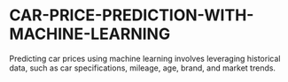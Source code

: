# CAR-PRICE-PREDICTION-WITH-MACHINE-LEARNING
Predicting car prices using machine learning involves leveraging historical data, such as car specifications, mileage, age, brand, and market trends. 
